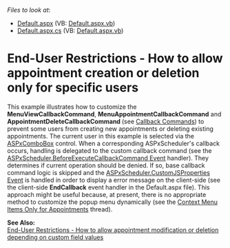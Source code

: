 <!-- default file list -->
*Files to look at*:

* [Default.aspx](./CS/WebSite/Default.aspx) (VB: [Default.aspx.vb](./VB/WebSite/Default.aspx.vb))
* [Default.aspx.cs](./CS/WebSite/Default.aspx.cs) (VB: [Default.aspx.vb](./VB/WebSite/Default.aspx.vb))
<!-- default file list end -->
# End-User Restrictions - How to allow appointment creation or deletion only for specific users


<p>This example illustrates how to customize the <strong>MenuViewCallbackCommand</strong>, <strong>MenuAppointmentCallbackCommand</strong> and <strong>AppointmentDeleteCallbackCommand </strong>(see <a href="http://documentation.devexpress.com/#AspNet/CustomDocument5462"><u>Callback Commands</u></a>) to prevent some users from creating new appointments or deleting existing appointments. The current user in this example is selected via the <a href="http://documentation.devexpress.com/#AspNet/clsDevExpressWebASPxEditorsASPxComboBoxtopic"><u>ASPxComboBox</u></a> control. When a corresponding ASPxScheduler's callback occurs, handling is delegated to the custom callback command (see the <a href="http://documentation.devexpress.com/#AspNet/DevExpressWebASPxSchedulerASPxScheduler_BeforeExecuteCallbackCommandtopic"><u>ASPxScheduler.BeforeExecuteCallbackCommand Event</u></a> handler). They determines if current operation should be denied. If so, base callback command logic is skipped and the <a href="http://documentation.devexpress.com/#AspNet/DevExpressWebASPxSchedulerASPxScheduler_CustomJSPropertiestopic"><u>ASPxScheduler.CustomJSProperties Event</u></a> is handled in order to display a error message on the client-side (see the client-side <strong>EndCallback</strong> event handler in the Default.aspx file). This approach might be useful because, at present, there is no appropriate method to customize the popup menu dynamically (see the <a href="https://www.devexpress.com/Support/Center/p/Q346765">Context Menu Items Only for Appointments</a> thread).</p><p><strong>See Also:</strong><br />
<a href="https://www.devexpress.com/Support/Center/p/E3790">End-User Restrictions - How to allow appointment modification or deletion depending on custom field values</a></p>

<br/>


